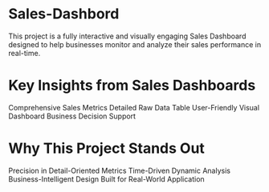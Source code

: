 # Sales-Dashbord
This project is a fully interactive and visually engaging Sales Dashboard designed to help businesses monitor and analyze their sales performance in real-time.

# Key Insights from Sales Dashboards
Comprehensive Sales Metrics
Detailed Raw Data Table
User-Friendly Visual Dashboard 
Business Decision Support

# Why This Project Stands Out
Precision in Detail-Oriented Metrics
Time-Driven Dynamic Analysis
Business-Intelligent Design
Built for Real-World Application

